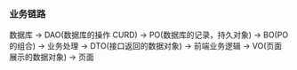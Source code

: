 ### 业务链路

数据库 -> DAO(数据库的操作 CURD) -> PO(数据库的记录，持久对象) -> BO(PO 的组合) -> 业务处理 -> DTO(接口返回的数据对象) -> 前端业务逻辑 -> VO(页面展示的数据对象) -> 页面
